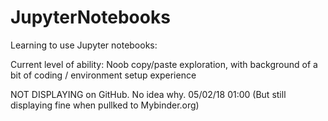 # JupyterNotebooks

Learning to use Jupyter notebooks:

Current level of ability: Noob copy/paste exploration, with background of a bit of coding / environment setup experience

NOT DISPLAYING on GitHub. No idea why. 05/02/18 01:00 (But still displaying fine when pullked to Mybinder.org)
